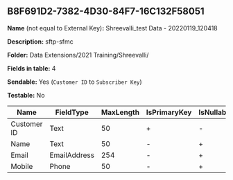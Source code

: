 ## B8F691D2-7382-4D30-84F7-16C132F58051

**Name** (not equal to External Key)**:** Shreevalli_test Data - 20220119_120418

**Description:** sftp-sfmc

**Folder:** Data Extensions/2021 Training/Shreevalli/

**Fields in table:** 4

**Sendable:** Yes (`Customer ID` to `Subscriber Key`)

**Testable:** No

| Name | FieldType | MaxLength | IsPrimaryKey | IsNullable | DefaultValue |
| --- | --- | --- | --- | --- | --- |
| Customer ID | Text | 50 | + | - |  |
| Name | Text | 50 | - | + |  |
| Email | EmailAddress | 254 | - | + |  |
| Mobile | Phone | 50 | - | + |  |

